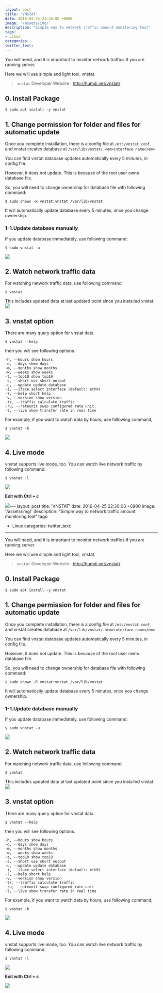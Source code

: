 ```yaml
---
layout: post
title: 'VNSTAT'
date: 2016-04-25 22:30:00 +0900
image: '/assets/img/'
description: "Simple way to network traffic amount monitoring tool"
tags:
- Linux
categories:
twitter_text:
---
```


You will need, and it is important to monitor network traffics if you are running server.

Here we will use simple and light tool, vnstat.

> `vnstat` Developer Website : <a href="http://humdi.net/vnstat/" target="_blank">http://humdi.net/vnstat/</a>

## 0. Install Package

```
$ sudo apt install -y vnstat
```

## 1. Change permission for folder and files for automatic update

Once you complete installation, there is a config file at `/etc/vnstat.conf`, and vnstat creates database at `/var/lib/vnstat/.<em>interface name</em>`

You can find vnstat database updates automatically every 5 minutes, in config file.

However, it does not update. This is because of the root user owns database file.

So, you will need to change ownership for database file with following command:

```
$ sudo chown -R vnstat:vnstat /var/lib/vnstat
```

It will automatically update database every 5 minutes, once you change ownership.

### 1-1.Update database manually

If you update database immediately, use following command:

```
$ sudo vnstat -u
```

<a href="https://minibrary.com/blogimg/img20160303001.png" data-lightbox="21"><img src="https://minibrary.com/blogimg/img20160303001.png"></a>

## 2. Watch network traffic data

For watching network traffic data, use following command

```
$ vnstat
```
This includes updated data at last updated point since you installed vnstat.
<a href="https://minibrary.com/blogimg/img20160303002.png" data-lightbox="21"><img src="https://minibrary.com/blogimg/img20160303002.png"></a>

## 3. vnstat option

There are many query option for vnstat data.

```
$ vnstat --help
```

then you will see following options.

```
-h, --hours show hours
-d, --days show days
-m, --months show months
-w, --weeks show weeks
-t, --top10 show top10
-s, --short use short output
-u, --update update database
-i, --iface select interface (default: eth0)
-?, --help short help
-v, --version show version
-tr, --traffic calculate traffic
-ru, --rateunit swap configured rate unit
-l, --live show transfer rate in real time
```

For example, if you want to watch data by hours, use following command,

```
$ vnstat -h
```

<a href="https://minibrary.com/blogimg/img20160303003.png" data-lightbox="21"><img src="https://minibrary.com/blogimg/img20160303003.png"></a>

## 4. Live mode

vnstat supports live mode, too. You can watch live network traffic by following command:

```
$ vnstat -l
```

<a href="https://minibrary.com/blogimg/img20160303004.png" data-lightbox="21"><img src="https://minibrary.com/blogimg/img20160303004.png"></a>

**Exit with Ctrl + c**

<a href="https://minibrary.com/blogimg/img20160303005.png" data-lightbox="21"><img src="https://minibrary.com/blogimg/img20160303005.png"></a>---
layout: post
title: 'VNSTAT'
date: 2016-04-25 22:30:00 +0900
image: '/assets/img/'
description: "Simple way to network traffic amount monitoring tool"
tags:
- Linux
categories:
twitter_text:
---

You will need, and it is important to monitor network traffics if you are running server.

Here we will use simple and light tool, vnstat.

> `vnstat` Developer Website : <a href="http://humdi.net/vnstat/" target="_blank">http://humdi.net/vnstat/</a>

## 0. Install Package

```
$ sudo apt install -y vnstat
```

## 1. Change permission for folder and files for automatic update

Once you complete installation, there is a config file at `/etc/vnstat.conf`, and vnstat creates database at `/var/lib/vnstat/.<em>interface name</em>`

You can find vnstat database updates automatically every 5 minutes, in config file.

However, it does not update. This is because of the root user owns database file.

So, you will need to change ownership for database file with following command:

```
$ sudo chown -R vnstat:vnstat /var/lib/vnstat
```

It will automatically update database every 5 minutes, once you change ownership.

### 1-1.Update database manually

If you update database immediately, use following command:

```
$ sudo vnstat -u
```

<a href="https://minibrary.com/blogimg/img20160303001.png" data-lightbox="21"><img src="https://minibrary.com/blogimg/img20160303001.png"></a>

## 2. Watch network traffic data

For watching network traffic data, use following command

```
$ vnstat
```
This includes updated data at last updated point since you installed vnstat.
<a href="https://minibrary.com/blogimg/img20160303002.png" data-lightbox="21"><img src="https://minibrary.com/blogimg/img20160303002.png"></a>

## 3. vnstat option

There are many query option for vnstat data.

```
$ vnstat --help
```

then you will see following options.

```
-h, --hours show hours
-d, --days show days
-m, --months show months
-w, --weeks show weeks
-t, --top10 show top10
-s, --short use short output
-u, --update update database
-i, --iface select interface (default: eth0)
-?, --help short help
-v, --version show version
-tr, --traffic calculate traffic
-ru, --rateunit swap configured rate unit
-l, --live show transfer rate in real time
```

For example, if you want to watch data by hours, use following command,

```
$ vnstat -h
```

<a href="https://minibrary.com/blogimg/img20160303003.png" data-lightbox="21"><img src="https://minibrary.com/blogimg/img20160303003.png"></a>

## 4. Live mode

vnstat supports live mode, too. You can watch live network traffic by following command:

```
$ vnstat -l
```

<a href="https://minibrary.com/blogimg/img20160303004.png" data-lightbox="21"><img src="https://minibrary.com/blogimg/img20160303004.png"></a>

**Exit with Ctrl + c**

<a href="https://minibrary.com/blogimg/img20160303005.png" data-lightbox="21"><img src="https://minibrary.com/blogimg/img20160303005.png"></a>
